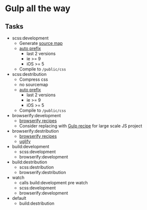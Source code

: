 # Gulp all the way

## Tasks
- scss:development
	- Generate [source map](https://www.npmjs.com/package/gulp-sourcemaps)
	- [auto prefix](https://www.npmjs.com/package/gulp-autoprefixer)
		- last 2 versions
		- ie >= 9
		- iOS >= 5
	- Compile to `/public/css`
- scss:destribution
	- Compress css
	- no sourcemap
	- [auto prefix](https://www.npmjs.com/package/gulp-autoprefixer)
		- last 2 versions
		- ie >= 9
		- iOS >= 5
	- Compile to `/public/css`
- browserify:development
	- [browserify recipes](https://github.com/gulpjs/gulp/blob/master/docs/recipes/browserify-uglify-sourcemap.md)
	- Consider replacing with [Gulp recipe](https://github.com/gulpjs/gulp/blob/master/docs/recipes/fast-browserify-builds-with-watchify.md) for large scale JS project
- browserify:destribution
	- [browserify recipes](https://github.com/gulpjs/gulp/blob/master/docs/recipes/browserify-uglify-sourcemap.md)
	- [uglify](https://www.npmjs.com/package/gulp-uglify)
- build:development
	- scss:development
	- browserify:development
- build:destribution
	- scss:destribution
	- browserify:destribution
- watch
	- calls build:development pre watch
	- scss:development
	- browserify:development
- default
	- build:destribution
